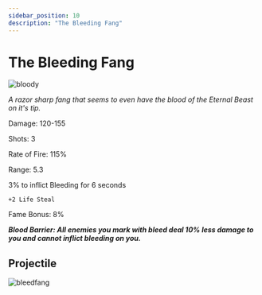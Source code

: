 ```yaml
---
sidebar_position: 10
description: "The Bleeding Fang"
---
```


# The Bleeding Fang

![bloody](https://vwiki.valorserver.com/api/item/picture/the%20bleeding%20fang)

<i>A razor sharp fang that seems to even have the blood of the Eternal Beast on it's tip.</i>

Damage: 120-155

Shots: 3

Rate of Fire: 115%

Range: 5.3

3% to inflict Bleeding for 6 seconds

    +2 Life Steal

Fame Bonus: 8%

***Blood Barrier: All enemies you mark with bleed deal 10% less damage to you and cannot inflict bleeding on you.***

## Projectile

![bleedfang](https://cdn.discordapp.com/attachments/1160376179996496013/1170827917475983510/bleedingfang.gif)



